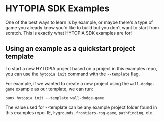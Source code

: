 # HYTOPIA SDK Examples

One of the best ways to learn is by example, or maybe there's a type of game you already know you'd like to build but you don't want to start from scratch. This is exactly what HYTOPIA SDK examples are for!

## Using an example as a quickstart project template

To start a new HYTOPIA project based on a project in this examples repo, you can use the `hytopia init` command with the `--template` flag.

For example, if we wanted to create a new project using the `wall-dodge-game` example as our template, we can run:

`bunx hytopia init --template wall-dodge-game`

The value used for --template can be any example project folder found in this examples repo. IE, `hygrounds`, `frontiers-rpg-game`, `pathfinding`, etc.
